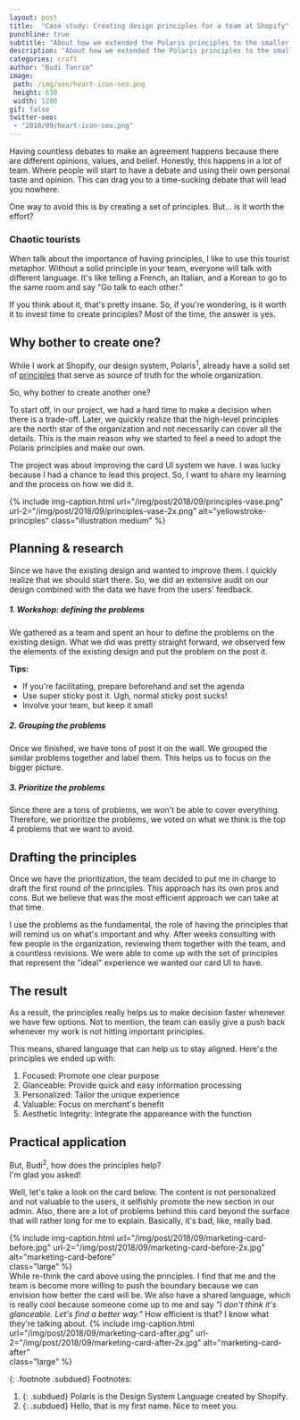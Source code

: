 ```yaml
---
layout: post
title:  "Case study: Creating design principles for a team at Shopify"
punchline: true
subtitle: "About how we extended the Polaris principles to the smaller context in my project at Shopify."
description: "About how we extended the Polaris principles to the smaller context in my project at Shopify."
categories: craft
author: "Budi Tanrim"
image:
 path: /img/seo/heart-icon-seo.png
 height: 630
 width: 1200
gif: false
twitter-seo: 
 - "2018/09/heart-icon-seo.png"
---
```


Having countless debates to make an agreement happens because there are different opinions, values, and belief. Honestly, this happens in a lot of team. Where people will start to have a debate and using their own personal taste and opinion. This can drag you to a time-sucking debate that will lead you nowhere.

One way to avoid this is by creating a set of principles.
But... is it worth the effort?

### Chaotic tourists
When talk about the importance of having principles, I like to use this tourist metaphor. Without a solid principle in your team, everyone will talk with different language. It's like telling a French, an Italian, and a Korean to go to the same room and say "Go talk to each other." 

If you think about it, that's pretty insane. So, if you're wondering, is it worth it to invest time to create principles? Most of the time, the answer is yes.

## Why bother to create one?
While I work at Shopify, our design system, Polaris<sup>1</sup>, already have a solid set of [principles][polaris-principles] that serve as source of truth for the whole organization.

So, why bother to create another one?

To start off, in our project, we had a hard time to make a decision when there is a trade-off. Later, we quickly realize that the high-level principles are the north star of the organization and not necessarily can cover all the details. This is the main reason why we started to feel a need to adopt the Polaris principles and make our own.

The project was about improving the card UI system we have. I was lucky because I had a chance to lead this project. So, I want to share my learning and the process on how we did it.

{% include img-caption.html 
url="/img/post/2018/09/principles-vase.png" 
url-2="/img/post/2018/09/principles-vase-2x.png" 
alt="yellowstroke-principles" 
class="illustration medium" %}

## Planning & research
Since we have the existing design and wanted to improve them. I quickly realize that we should start there. So, we did an extensive audit on our design combined with the data we have from the users' feedback.

##### 1. Workshop: defining the problems
We gathered as a team and spent an hour to define the problems on the existing design. What we did was pretty straight forward, we observed few the elements of the existing design and put the problem on the post it.

**Tips:**
- If you're facilitating, prepare beforehand and set the agenda
- Use super sticky post it. Ugh, normal sticky post sucks!
- Involve your team, but keep it small

##### 2. Grouping the problems
Once we finished, we have tons of post it on the wall. We grouped the similar problems together and label them. This helps us to focus on the bigger picture.

##### 3. Prioritize the problems
Since there are a tons of problems, we won't be able to cover everything. Therefore, we prioritize the problems, we voted on what we think is the top 4 problems that we want to avoid.

## Drafting the principles
Once we have the prioritization, the team decided to put me in charge to draft the first round of the principles. This approach has its own pros and cons. But we believe that was the most efficient approach we can take at that time.

I use the problems as the fundamental, the role of having the principles that will remind us on what's important and why. After weeks consulting with few people in the organization, reviewing them together with the team, and a countless revisions. We were able to come up with the set of principles that represent the "ideal" experience we wanted our card UI to have.


## The result
As a result, the principles really helps us to make decision faster whenever we have few options. Not to mention, the team can easily give a push back whenever my work is not hitting important principles.

This means, shared language that can help us to stay aligned. Here's the principles we ended up with:

1. Focused: Promote one clear purpose
2. Glanceable: Provide quick and easy information processing
3. Personalized: Tailor the unique experience 
4. Valuable: Focus on merchant's benefit
5. Aesthetic Integrity: Integrate the appareance with the function 

## Practical application
But, Budi<sup>2</sup>, how does the principles help?  
I'm glad you asked!

Well, let's take a look on the card below. The content is not personalized and not valuable to the users, it selfishly promote the new section in our admin. Also, there are a lot of problems behind this card beyond the surface that will rather long for me to explain. Basically, it's bad, like, really bad.

{% include img-caption.html 
url="/img/post/2018/09/marketing-card-before.jpg" 
url-2="/img/post/2018/09/marketing-card-before-2x.jpg" 
alt="marketing-card-before"  
class="large" %}
<br/>
While re-think the card above using the principles. I find that me and the team is become more willing to push the boundary because we can envision how better the card will be. We also have a shared language, which is really cool because someone come up to me and say _"I don't think it's glanceable. Let's find a better way."_ How efficient is that? I know what they're talking about.
{% include img-caption.html 
url="/img/post/2018/09/marketing-card-after.jpg" 
url-2="/img/post/2018/09/marketing-card-after-2x.jpg" 
alt="marketing-card-after"  
class="large" %}

{: .footnote .subdued}
Footnotes:
1. {: .subdued} Polaris is the Design System Language created by Shopify.
2. {: .subdued} Hello, that is my first name. Nice to meet you.

[julie]: https://medium.com/the-year-of-the-looking-glass/a-matter-of-principle-4f5e6ad076bb
[polaris-principles]: https://polaris.shopify.com/guides/principles